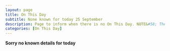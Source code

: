 ```yaml
---
layout: page
title: On This Day
subtitle: None known for today 25 September
description: Page to inform when there is no On This Day. NOTE&#58; There may still be comments.
categories: [On This Day]
---
```


**Sorry no known details for today**
